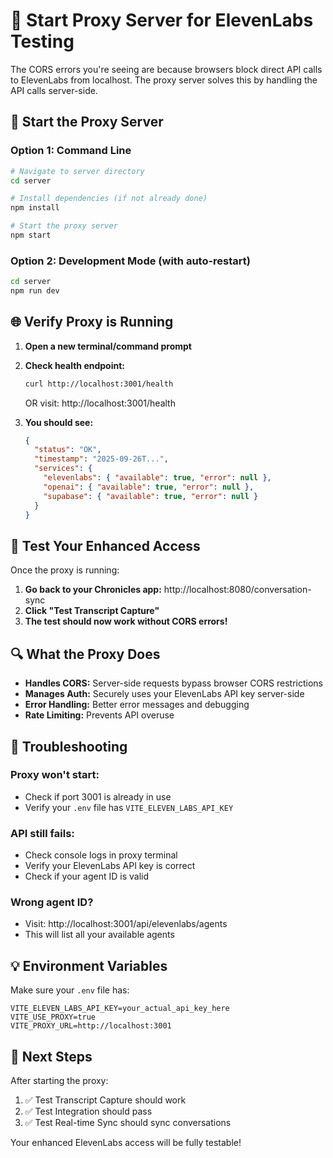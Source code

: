 # 🚀 Start Proxy Server for ElevenLabs Testing

The CORS errors you're seeing are because browsers block direct API calls to ElevenLabs from localhost. The proxy server solves this by handling the API calls server-side.

## 🔧 Start the Proxy Server

### Option 1: Command Line
```bash
# Navigate to server directory
cd server

# Install dependencies (if not already done)
npm install

# Start the proxy server
npm start
```

### Option 2: Development Mode (with auto-restart)
```bash
cd server
npm run dev
```

## 🌐 Verify Proxy is Running

1. **Open a new terminal/command prompt**
2. **Check health endpoint:**
   ```bash
   curl http://localhost:3001/health
   ```
   OR visit: http://localhost:3001/health

3. **You should see:**
   ```json
   {
     "status": "OK",
     "timestamp": "2025-09-26T...",
     "services": {
       "elevenlabs": { "available": true, "error": null },
       "openai": { "available": true, "error": null },
       "supabase": { "available": true, "error": null }
     }
   }
   ```

## 🧪 Test Your Enhanced Access

Once the proxy is running:

1. **Go back to your Chronicles app:** http://localhost:8080/conversation-sync
2. **Click "Test Transcript Capture"**
3. **The test should now work without CORS errors!**

## 🔍 What the Proxy Does

- **Handles CORS:** Server-side requests bypass browser CORS restrictions
- **Manages Auth:** Securely uses your ElevenLabs API key server-side
- **Error Handling:** Better error messages and debugging
- **Rate Limiting:** Prevents API overuse

## 🐛 Troubleshooting

### Proxy won't start:
- Check if port 3001 is already in use
- Verify your `.env` file has `VITE_ELEVEN_LABS_API_KEY`

### API still fails:
- Check console logs in proxy terminal
- Verify your ElevenLabs API key is correct
- Check if your agent ID is valid

### Wrong agent ID?
- Visit: http://localhost:3001/api/elevenlabs/agents
- This will list all your available agents

## 💡 Environment Variables

Make sure your `.env` file has:
```
VITE_ELEVEN_LABS_API_KEY=your_actual_api_key_here
VITE_USE_PROXY=true
VITE_PROXY_URL=http://localhost:3001
```

## 🎯 Next Steps

After starting the proxy:
1. ✅ Test Transcript Capture should work
2. ✅ Test Integration should pass
3. ✅ Test Real-time Sync should sync conversations

Your enhanced ElevenLabs access will be fully testable!